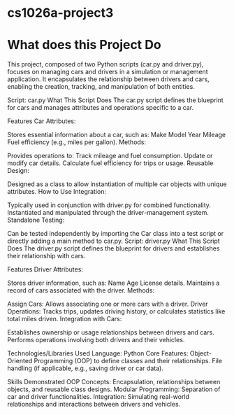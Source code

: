 # cs1026a-project3
# What does this Project Do

This project, composed of two Python scripts (car.py and driver.py), focuses on managing cars and drivers in a simulation or management application. It encapsulates the relationship between drivers and cars, enabling the creation, tracking, and manipulation of both entities.

Script: car.py
What This Script Does
The car.py script defines the blueprint for cars and manages attributes and operations specific to a car.

Features
Car Attributes:

Stores essential information about a car, such as:
Make
Model
Year
Mileage
Fuel efficiency (e.g., miles per gallon).
Methods:

Provides operations to:
Track mileage and fuel consumption.
Update or modify car details.
Calculate fuel efficiency for trips or usage.
Reusable Design:

Designed as a class to allow instantiation of multiple car objects with unique attributes.
How to Use
Integration:

Typically used in conjunction with driver.py for combined functionality.
Instantiated and manipulated through the driver-management system.
Standalone Testing:

Can be tested independently by importing the Car class into a test script or directly adding a main method to car.py.
Script: driver.py
What This Script Does
The driver.py script defines the blueprint for drivers and establishes their relationship with cars.

Features
Driver Attributes:

Stores driver information, such as:
Name
Age
License details.
Maintains a record of cars associated with the driver.
Methods:

Assign Cars: Allows associating one or more cars with a driver.
Driver Operations: Tracks trips, updates driving history, or calculates statistics like total miles driven.
Integration with Cars:

Establishes ownership or usage relationships between drivers and cars.
Performs operations involving both drivers and their vehicles.

Technologies/Libraries Used
Language: Python
Core Features:
Object-Oriented Programming (OOP) to define classes and their relationships.
File handling (if applicable, e.g., saving driver or car data).

Skills Demonstrated
OOP Concepts: Encapsulation, relationships between objects, and reusable class designs.
Modular Programming: Separation of car and driver functionalities.
Integration: Simulating real-world relationships and interactions between drivers and vehicles.
